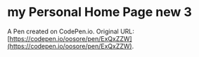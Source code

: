 # my Personal Home Page  new 3

A Pen created on CodePen.io. Original URL: [https://codepen.io/oosore/pen/ExQxZZW](https://codepen.io/oosore/pen/ExQxZZW).

